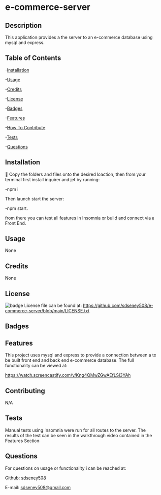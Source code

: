 # e-commerce-server


## Description
 This application provides a the server to an e-commerce database using mysql and express.

 ## Table of Contents
 -[Installation](#installation)

 -[Usage](#usage)

 -[Credits](#credits)

 -[License](#license)

 -[Badges](#badges)

 -[Features](#features)

 -[How To Contribute](#contributing)

 -[Tests](#tests)

 -[Questions](#questions)
 ## Installation
 💾 Copy the folders and files onto the desired loaction, then from your terminal first install inquirer and jet by running: 
 
 -npm i

 Then launch start the server:

 -npm start.

from there you can test all features in Insomnia or build and connect via a Front End.

 ## Usage
 None
 ## Credits
 None
 ## License

 ![badge](https://img.shields.io/badge/license-MIT-blue)
 License file can be found at: https://github.com/sdseney508/e-commerce-server/blob/main/LICENSE.txt
 ## Badges

 ## Features

 This project uses mysql and express to provide a connection between a to be built front end and back end e-commerce database.  The full functionality can be viewed at:
 
 https://watch.screencastify.com/v/Kng4QMwZGwAEfLSl3YAh
 
 ## Contributing 
 N/A
 ## Tests
Manual tests using Insomnia were run for all routes to the server.  The results of the test can be seen in the walkthrough video contained in the Features Section

 ## Questions
For questions on usage or functionality i can be reached at:

Github: [sdseney508](https://github.com/sdseney508)

E-mail: sdseney508@gmail.com
    
